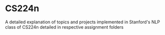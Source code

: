 # CS224n
A detailed explanation of topics and projects implemented in Stanford's NLP class of CS224n detailed in respective assignment folders
